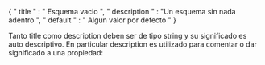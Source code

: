 {
	" title " : " Esquema vacio ",
	" description " : "Un esquema sin nada adentro ",
	 " default " : " Algun valor por defecto "
}

Tanto title como description deben ser de tipo string y su significado es auto descriptivo. En particular description es utilizado para comentar o dar significado a una propiedad: